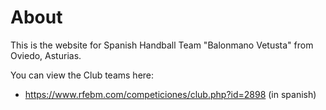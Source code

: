 # About

This is the website for Spanish Handball Team "Balonmano Vetusta" from Oviedo, Asturias.

You can view the Club teams here:
- https://www.rfebm.com/competiciones/club.php?id=2898 (in spanish)
